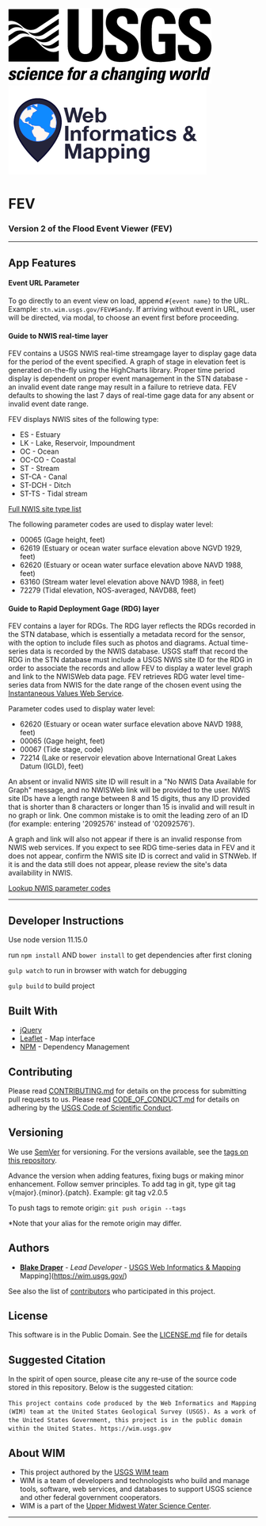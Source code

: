 ![USGS](USGS_ID_black.png) ![WIM](wimlogo.png)

# FEV

### Version 2 of the Flood Event Viewer (FEV)

---

## App Features

#### Event URL Parameter

To go directly to an event view on load, append `#{event name}` to the URL. Example: `stn.wim.usgs.gov/FEV#Sandy`. If arriving without event in URL, user will be directed, via modal, to choose an event first before proceeding.

#### Guide to NWIS real-time layer

FEV contains a USGS NWIS real-time streamgage layer to display gage data for the period of the event specified. A graph of stage in elevation feet is generated on-the-fly using the HighCharts library. Proper time period display is dependent on proper event management in the STN database - an invalid event date range may result in a failure to retrieve data. FEV defaults to showing the last 7 days of real-time gage data for any absent or invalid event date range.

FEV displays NWIS sites of the following type:

- ES - Estuary
- LK - Lake, Reservoir, Impoundment
- OC - Ocean
- OC-CO - Coastal
- ST - Stream
- ST-CA - Canal
- ST-DCH - Ditch
- ST-TS - Tidal stream

[Full NWIS site type list](http://maps.waterdata.usgs.gov/mapper/help/sitetype.html)

The following parameter codes are used to display water level:

- 00065 (Gage height, feet)
- 62619 (Estuary or ocean water surface elevation above NGVD 1929, feet)
- 62620 (Estuary or ocean water surface elevation above NAVD 1988, feet)
- 63160 (Stream water level elevation above NAVD 1988, in feet)
- 72279 (Tidal elevation, NOS-averaged, NAVD88, feet)

#### Guide to Rapid Deployment Gage (RDG) layer

FEV contains a layer for RDGs. The RDG layer reflects the RDGs recorded in the STN database, which is essentially a metadata record for the sensor, with the option to include files such as photos and diagrams. Actual time-series data is recorded by the NWIS database. USGS staff that record the RDG in the STN database must include a USGS NWIS site ID for the RDG in order to associate the records and allow FEV to display a water level graph and link to the NWISWeb data page. FEV retrieves RDG water level time-series data from NWIS for the date range of the chosen event using the [Instantaneous Values Web Service](http://waterservices.usgs.gov/rest/IV-Service.html).

Parameter codes used to display water level:

- 62620 (Estuary or ocean water surface elevation above NAVD 1988, feet)
- 00065 (Gage height, feet)
- 00067 (Tide stage, code)
- 72214 (Lake or reservoir elevation above International Great Lakes Datum (IGLD), feet)

An absent or invalid NWIS site ID will result in a "No NWIS Data Available for Graph" message, and no NWISWeb link will be provided to the user. NWIS site IDs have a length range between 8 and 15 digits, thus any ID provided that is shorter than 8 characters or longer than 15 is invalid and will result in no graph or link. One common mistake is to omit the leading zero of an ID (for example: entering '2092576' instead of '02092576').

A graph and link will also not appear if there is an invalid response from NWIS web services. If you expect to see RDG time-series data in FEV and it does not appear, confirm the NWIS site ID is correct and valid in STNWeb. If it is and the data still does not appear, please review the site's data availability in NWIS.

[Lookup NWIS parameter codes](http://nwis.waterdata.usgs.gov/usa/nwis/pmcodes)

---

## Developer Instructions

Use node version 11.15.0

run `npm install` AND `bower install` to get dependencies after first cloning

`gulp watch` to run in browser with watch for debugging

`gulp build` to build project

## Built With

- [jQuery](https://jquery.com/)
- [Leaflet](http://leafletjs.com/) - Map interface
- [NPM](https://www.npmjs.com/) - Dependency Management

## Contributing

Please read [CONTRIBUTING.md](CONTRIBUTING.md) for details on the process for submitting pull requests to us. Please read [CODE_OF_CONDUCT.md](CODE_OF_CONDUCT.md) for details on adhering by the [USGS Code of Scientific Conduct](https://www2.usgs.gov/fsp/fsp_code_of_scientific_conduct.asp).

## Versioning

We use [SemVer](http://semver.org/) for versioning. For the versions available, see the [tags on this repository](../../tags).

Advance the version when adding features, fixing bugs or making minor enhancement. Follow semver principles. To add tag in git, type git tag v{major}.{minor}.{patch}. Example: git tag v2.0.5

To push tags to remote origin: `git push origin --tags`

\*Note that your alias for the remote origin may differ.

## Authors

- **[Blake Draper](https://github.com/BlakeDraper)** - _Lead Developer_ - [USGS Web Informatics & Mapping](https://wim.usgs.gov/)
  Mapping](https://wim.usgs.gov/)

See also the list of [contributors](../../graphs/contributors) who participated in this project.

## License

This software is in the Public Domain. See the [LICENSE.md](LICENSE.md) file for details

## Suggested Citation

In the spirit of open source, please cite any re-use of the source code stored in this repository. Below is the suggested citation:

`This project contains code produced by the Web Informatics and Mapping (WIM) team at the United States Geological Survey (USGS). As a work of the United States Government, this project is in the public domain within the United States. https://wim.usgs.gov`

## About WIM

- This project authored by the [USGS WIM team](https://wim.usgs.gov)
- WIM is a team of developers and technologists who build and manage tools, software, web services, and databases to support USGS science and other federal government cooperators.
- WIM is a part of the [Upper Midwest Water Science Center](https://www.usgs.gov/centers/wisconsin-water-science-center).

---
